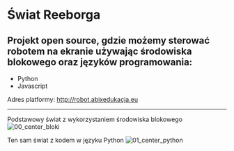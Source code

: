 # Świat Reeborga

## Projekt open source, gdzie możemy sterować robotem na ekranie używając środowiska blokowego oraz języków programowania:

* Python
* Javascript

Adres platformy: http://robot.abixedukacja.eu

----
Podstawowy świat z wykorzystaniem środowiska blokowego
![00_center_bloki](https://user-images.githubusercontent.com/5088643/146333399-4d152ce5-71f3-4a39-9600-3c8e48b251e3.png)

Ten sam świat z kodem w języku Python
![01_center_python](https://user-images.githubusercontent.com/5088643/146333530-330223fa-f7e2-4d19-a685-35e92d8532d7.png)

